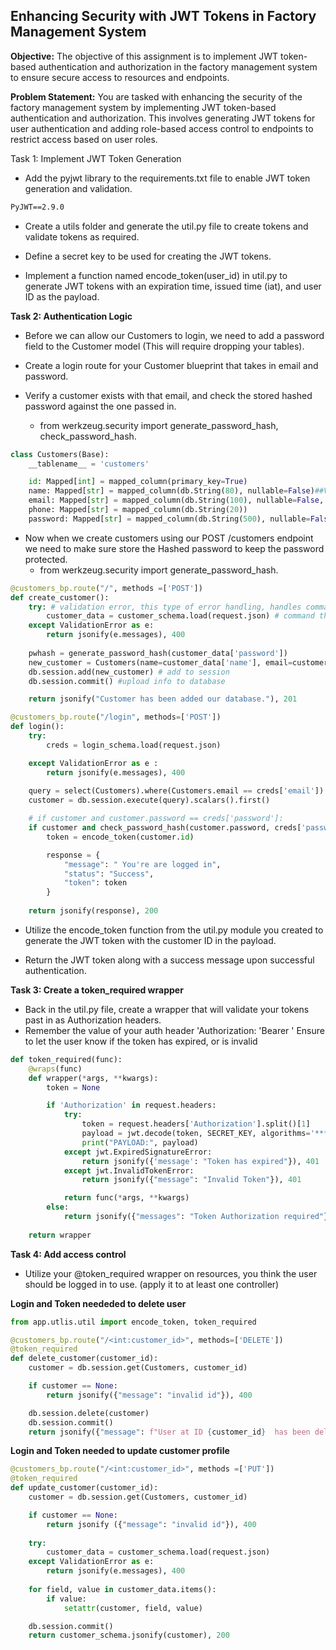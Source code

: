 ## Enhancing Security with JWT Tokens in Factory Management System

**Objective:** The objective of this assignment is to implement JWT token-based authentication and authorization in the factory management system to ensure secure access to resources and endpoints.

**Problem Statement:** You are tasked with enhancing the security of the factory management system by implementing JWT token-based authentication and authorization. This involves generating JWT tokens for user authentication and adding role-based access control to endpoints to restrict access based on user roles.

Task 1: Implement JWT Token Generation

- Add the pyjwt library to the requirements.txt file to enable JWT token generation and validation.
```txt
PyJWT==2.9.0
```

- Create a utils folder and generate the util.py file to create tokens and validate tokens as required.

- Define a secret key to be used for creating the JWT tokens.


- Implement a function named encode_token(user_id) in util.py to generate JWT tokens with an expiration time, issued time (iat), and user ID as the payload.




**Task 2: Authentication Logic**

- Before we can allow our Customers to login, we need to add a password field to the Customer model (This will require dropping your tables).

- Create a login route for your Customer blueprint that takes in email and password.
- Verify a customer exists with that email, and check the stored hashed password against the one passed in.
    - from werkzeug.security import generate_password_hash, check_password_hash.

```py
class Customers(Base):
    __tablename__ = 'customers'

    id: Mapped[int] = mapped_column(primary_key=True)
    name: Mapped[str] = mapped_column(db.String(80), nullable=False)##VARCHAR IN SQL BUT STR IN PYTHON
    email: Mapped[str] = mapped_column(db.String(100), nullable=False, unique=True)
    phone: Mapped[str] = mapped_column(db.String(20))
    password: Mapped[str] = mapped_column(db.String(500), nullable=False) ##added the new "password" field.
```

- Now when we create customers using our POST /customers endpoint we need to make sure store the Hashed password to keep the password protected.
    - from werkzeug.security import generate_password_hash.
````py
@customers_bp.route("/", methods =['POST'])
def create_customer():
    try: # validation error, this type of error handling, handles commands that isnt recognizable 
        customer_data = customer_schema.load(request.json) # command this is to load only validate information
    except ValidationError as e:
        return jsonify(e.messages), 400
    
    pwhash = generate_password_hash(customer_data['password'])
    new_customer = Customers(name=customer_data['name'], email=customer_data['email'], phone=customer_data['phone'], password = pwhash)
    db.session.add(new_customer) # add to session
    db.session.commit() #upload info to database

    return jsonify("Customer has been added our database."), 201

````


```py
@customers_bp.route("/login", methods=['POST'])
def login():
    try:
        creds = login_schema.load(request.json)

    except ValidationError as e :
        return jsonify(e.messages), 400
    
    query = select(Customers).where(Customers.email == creds['email'])
    customer = db.session.execute(query).scalars().first()

    # if customer and customer.password == creds['password']:
    if customer and check_password_hash(customer.password, creds['password']):
        token = encode_token(customer.id)

        response = {
            "message": " You're are logged in",
            "status": "Success",
            "token": token
        }
    
    return jsonify(response), 200
```



- Utilize the encode_token function from the util.py module you created to generate the JWT token with the customer ID in the payload.

- Return the JWT token along with a success message upon successful authentication.

**Task 3: Create a token_required wrapper**

- Back in the util.py file, create a wrapper that will validate your tokens past in as Authorization headers.
- Remember the value of your auth header 'Authorization: 'Bearer <token>'
Ensure to let the user know if the token has expired, or is invalid


```py
def token_required(func):
    @wraps(func)
    def wrapper(*args, **kwargs):
        token = None

        if 'Authorization' in request.headers:
            try:
                token = request.headers['Authorization'].split()[1]
                payload = jwt.decode(token, SECRET_KEY, algorithms='****')
                print("PAYLOAD:", payload)       
            except jwt.ExpiredSignatureError:
                return jsonify({'message': "Token has expired"}), 401
            except jwt.InvalidTokenError:
                return jsonify({"message": "Invalid Token"}), 401  

            return func(*args, **kwargs)
        else:
            return jsonify({"messages": "Token Authorization required"}), 401
        
    return wrapper
```


**Task 4: Add access control**

- Utilize your @token_required wrapper on resources, you think the user should be logged in to use. (apply it to at least one controller)

**Login and Token neededed to delete user**
```py
from app.utlis.util import encode_token, token_required

@customers_bp.route("/<int:customer_id>", methods=['DELETE'])
@token_required
def delete_customer(customer_id):
    customer = db.session.get(Customers, customer_id)

    if customer == None:
        return jsonify({"message": "invalid id"}), 400

    db.session.delete(customer)
    db.session.commit()
    return jsonify({"message": f"User at ID {customer_id}  has been deleted "})
```

**Login and Token needed to update customer profile**

```py
@customers_bp.route("/<int:customer_id>", methods =['PUT'])
@token_required
def update_customer(customer_id):
    customer = db.session.get(Customers, customer_id)

    if customer == None:
        return jsonify ({"message": "invalid id"}), 400
    
    try:
        customer_data = customer_schema.load(request.json)
    except ValidationError as e:
        return jsonify(e.messages), 400
    
    for field, value in customer_data.items():
        if value:
            setattr(customer, field, value)

    db.session.commit()
    return customer_schema.jsonify(customer), 200
```